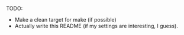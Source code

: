 TODO:
  - Make a clean target for make (if possible)
  - Actually write this README (if my settings are interesting, I guess).

